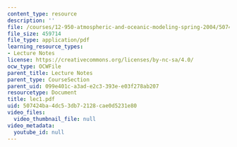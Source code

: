 ```yaml
---
content_type: resource
description: ''
file: /courses/12-950-atmospheric-and-oceanic-modeling-spring-2004/507424ba4dc53db72128cae0d5231e80_lec1.pdf
file_size: 459714
file_type: application/pdf
learning_resource_types:
- Lecture Notes
license: https://creativecommons.org/licenses/by-nc-sa/4.0/
ocw_type: OCWFile
parent_title: Lecture Notes
parent_type: CourseSection
parent_uid: 099e401c-a3ad-e2c3-393e-e03f278ab207
resourcetype: Document
title: lec1.pdf
uid: 507424ba-4dc5-3db7-2128-cae0d5231e80
video_files:
  video_thumbnail_file: null
video_metadata:
  youtube_id: null
---
```

